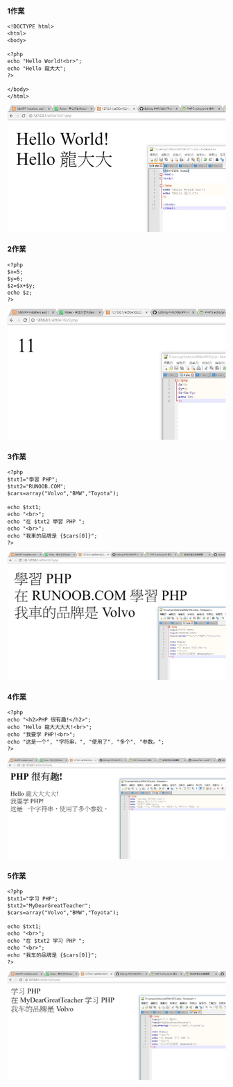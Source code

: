 ### 1作業
```
<!DOCTYPE html> 
<html> 
<body> 

<?php 
echo "Hello World!<br>"; 
echo "Hello 龍大大"; 
?> 

</body> 
</html>
```
![作業1](pic/1.JPG)

### 2作業
```
<?php
$x=5;
$y=6;
$z=$x+$y;
echo $z;
?>
```

![作業2](pic/2.jpg)


### 3作業
```
<?php
$txt1="學習 PHP";
$txt2="RUNOOB.COM";
$cars=array("Volvo","BMW","Toyota");
 
echo $txt1;
echo "<br>";
echo "在 $txt2 學習 PHP ";
echo "<br>";
echo "我車的品牌是 {$cars[0]}";
?>
```
![作業3](pic/3.jpg)

### 4作業
```
<?php
echo "<h2>PHP 很有趣!</h2>";
echo "Hello 龍大大大大!<br>";
echo "我要学 PHP!<br>";
echo "这是一个", "字符串，", "使用了", "多个", "参数。";
?>
```
![作業4](pic/4.jpg)
### 5作業
```
<?php
$txt1="学习 PHP";
$txt2="MyDearGreatTeacher";
$cars=array("Volvo","BMW","Toyota");

echo $txt1;
echo "<br>";
echo "在 $txt2 学习 PHP ";
echo "<br>";
echo "我车的品牌是 {$cars[0]}";
?>
```
![作業5](pic/5.jpg)
